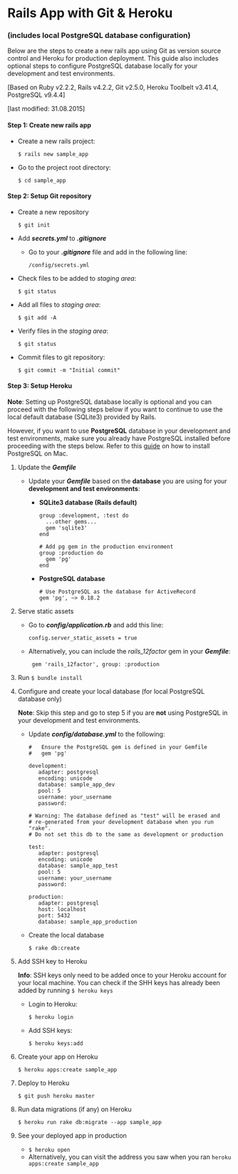 # Rails App with Git & Heroku 
### (includes local PostgreSQL database configuration)

Below are the steps to create a new rails app using Git as version source control and Heroku for production deployment. This guide also includes optional steps to configure PostgreSQL database locally for your development and test environments.

[Based on Ruby v2.2.2, Rails v4.2.2, Git v2.5.0, Heroku Toolbelt v3.41.4, PostgreSQL v9.4.4]

[last modified: 31.08.2015]

#### Step 1: Create new rails app

* Create a new rails project:

  ```
  $ rails new sample_app
  ```
* Go to the project root directory:

  ```
  $ cd sample_app
  ```

#### Step 2: Setup Git repository

* Create a new repository

  ```
  $ git init
  ```
* Add **_secrets.yml_** to **_.gitignore_** 
  * Go to your **_.gitignore_** file and add in the following line:

     ```
     /config/secrets.yml
     ```
* Check files to be added to *staging area*:

    ```
    $ git status
    ```
* Add all files to *staging area*:

   ```
   $ git add -A
   ```
* Verify files in the *staging area*:

   ```
   $ git status
   ```
* Commit files to git repository:

  ```
  $ git commit -m "Initial commit"
  ```

#### Step 3: Setup Heroku
**Note**: Setting up PostgreSQL database locally is optional and you can proceed with the following steps below if you want to continue to use the local default database (SQLite3) provided by Rails.

However, if you want to use **PostgreSQL** database in your development and test environments, make sure you already have PostgreSQL installed before proceeding with the steps below. Refer to this [guide](http://www.gotealeaf.com/blog/how-to-install-postgresql-on-a-mac) on how to install PostgreSQL on Mac.



1. Update the **_Gemfile_**
    * Update your **_Gemfile_** based on the **database** you are using for your **development and test environments**:
      * **SQLite3 database (Rails default)**

        ```
        group :development, :test do
          ...other gems...
          gem 'sqlite3'
        end
        
        # Add pg gem in the production environment 
        group :production do 
          gem 'pg'
        end
        ```

      * **PostgreSQL database**

        ```
        # Use PostgreSQL as the database for ActiveRecord 
        gem 'pg', ~> 0.18.2
        ```
2. Serve static assets
   * Go to **_config/application.rb_** and add this line: 
     
     ```
     config.server_static_assets = true
     ```
   * Alternatively, you can include the *rails_12factor* gem in your **_Gemfile_**:

        ```
         gem 'rails_12factor', group: :production
        ```
3. Run `$ bundle install`
4. Configure and create your local database (for local PostgreSQL database only)
    
    **Note**: Skip this step and go to step 5 if you are **not** using PostgreSQL in your development and test environments.
   * Update **_config/database.yml_** to the following:

     ```
     #   Ensure the PostgreSQL gem is defined in your Gemfile
     #   gem 'pg'
     
     development:
        adapter: postgresql
        encoding: unicode
        database: sample_app_dev
        pool: 5
        username: your_username
        password:

     # Warning: The database defined as "test" will be erased and
     # re-generated from your development database when you run "rake".
     # Do not set this db to the same as development or production

     test:
        adapter: postgresql
        encoding: unicode
        database: sample_app_test
        pool: 5
        username: your_username
        password:

     production:
        adapter: postgresql
        host: localhost
        port: 5432
        database: sample_app_production
     ```
     
   * Create the local database

      ```
      $ rake db:create
      ```
5. Add SSH key to Heroku
    
   **Info**: SSH keys only need to be added once to your Heroku account for your local machine. You can check if the SHH keys has already been added by running `$ heroku keys`
   * Login to Heroku:

      ```
      $ heroku login
      ```
   * Add SSH keys:

      ```
      $ heroku keys:add
      ```
6. Create your app on Heroku

    ```
    $ heroku apps:create sample_app
    ```
7. Deploy to Heroku

    ```
    $ git push heroku master
    ```
8. Run data migrations (if any) on Heroku

    ```
    $ heroku run rake db:migrate --app sample_app
    ```

9. See your deployed app in production
   * `$ heroku open`
   * Alternatively, you can visit the address you saw when you ran `heroku apps:create sample_app`
